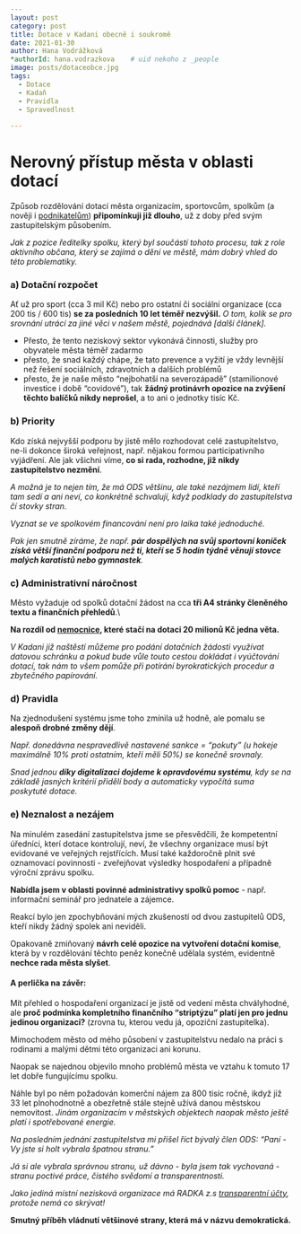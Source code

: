 ```yaml
---
layout: post
category: post
title: Dotace v Kadani obecně i soukromě  
date: 2021-01-30
author: Hana Vodrážková
*authorId: hana.vodrazkova    # uid nekoho z _people
image: posts/dotaceobce.jpg
tags:
  - Dotace
  - Kadaň
  - Pravidla
  - Spravedlnost
  
---
```


# Nerovný přístup města v oblasti dotací 

Způsob rozdělování dotací města organizacím, sportovcům, spolkům (a nověji i [podnikatelům](https://kadan.pirati.cz/aktuality/dotace.html)) **připomínkuji již dlouho**, už z doby před svým zastupitelským působením. 

*Jak z pozice ředitelky spolku, který byl součástí tohoto procesu, tak z role aktivního občana, který se zajímá o dění ve městě, mám dobrý vhled do této problematiky.*

### a) **Dotační rozpočet** 
Ať už pro sport (cca 3 mil Kč) nebo pro ostatní či sociální organizace (cca 200 tis / 600 tis) **se za posledních 10 let téměř nezvýšil.**
*O tom, kolik se pro srovnání utrácí za jiné věci v našem městě, pojednává [další článek].*

- Přesto, že tento neziskový sektor vykonává činnosti, služby pro obyvatele města téměř zadarmo
- přesto, že snad každý chápe, že tato prevence a vyžití je vždy levnější než řešení sociálních, zdravotních a dalších problémů
- přesto, že je naše město “nejbohatší na severozápadě” (stamilionové investice i době “covidové”), 
tak **žádný protinávrh opozice na zvýšení těchto balíčků nikdy neprošel**, a to ani o jednotky tisíc Kč.

### b) **Priority**
Kdo získá nejvyšší podporu by jistě mělo rozhodovat celé zastupitelstvo, ne-li dokonce široká veřejnost, např. nějakou formou participativního vyjádření.
Ale jak všichni víme, **co si rada, rozhodne, již nikdy zastupitelstvo nezmění**. 

*A možná je to nejen tím, že má ODS většinu, ale také nezájmem lidí, kteří tam sedí a ani neví, co konkrétně schvalují, když podklady do zastupitelstva čí stovky stran.*

*Vyznat se ve spolkovém financování není pro laika také jednoduché.*

*Pak jen smutně zíráme, že např. **pár dospělých na svůj sportovní koníček získá větší finanční podporu než ti, kteří se 5 hodin týdně věnují stovce malých karatistů nebo gymnastek**.*

### c) **Administrativní náročnost**
Město vyžaduje od spolků dotační žádost na cca **tři A4 stránky členěného textu a finančních přehledů**.\

**Na rozdíl od [nemocnice](https://kadan.pirati.cz/aktuality/nemtaj.html), které stačí na dotaci 20 milionů Kč jedna věta.**  

*V Kadani již naštěstí můžeme pro podání dotačních žádosti využívat datovou schránku a pokud bude vůle touto cestou dokládat i vyúčtování dotací, tak nám to všem pomůže při potírání byrokratických procedur a zbytečného papírování.*

### d) **Pravidla** 
Na zjednodušení systému jsme toho zmínila už hodně, ale pomalu se **alespoň drobné změny dějí**. 

*Např. donedávna nespravedlivě nastavené sankce = “pokuty” (u hokeje maximálně 10% proti ostatním, kteří měli 50%) se konečně srovnaly.*

*Snad jednou **díky digitalizaci dojdeme k opravdovému systému**, kdy se na základě jasných kritérií přidělí body a automaticky vypočítá suma poskytuté dotace.* 

### e) **Neznalost a nezájem** 
Na minulém zasedání zastupitelstva jsme se přesvědčili, že kompetentní úředníci, kterí dotace kontrolují, neví, že všechny organizace musí být evidované ve veřejných rejstřících. Musí také každoročně plnit své oznamovací povinnosti - zveřejňovat výsledky hospodaření a případně výroční zprávu spolku.

**Nabídla jsem v oblasti povinné administrativy spolků pomoc** - např. informační seminář pro jednatele a zájemce.

Reakcí bylo jen zpochybňování mých zkušeností od dvou zastupitelů ODS, kteří nikdy žádný spolek ani neviděli.

Opakovaně zmiňovaný **návrh celé opozice na vytvoření dotační komise**, která by v rozdělování těchto peněz konečně udělala systém, evidentně **nechce rada města slyšet**.

#### **A perlička na závěr:**

Mít přehled o hospodaření organizací je jistě od vedení města chvályhodné, ale **proč podmínka kompletního finančního “striptýzu” platí jen pro jednu jedinou organizaci?** (zrovna tu, kterou vedu já, opoziční zastupitelka).

Mimochodem město od mého působení v zastupitelstvu nedalo na práci s rodinami a malými dětmi této organizaci ani korunu.

Naopak se najednou objevilo mnoho problémů města ve vztahu k tomuto 17 let dobře fungujícímu spolku.

Náhle byl po něm požadován komerční nájem za 800 tisíc ročně, ikdyž již 33 let plnohodnotně a obezřetně stále stejně užívá danou městskou nemovitost.
*Jinám organizacím v městských objektech naopak město ještě platí i spotřebované energie.*

*Na posledním jednání zastupitelstva mi přišel říct bývalý člen ODS: “Paní - Vy jste si holt vybrala špatnou stranu.”*

*Já si ale vybrala správnou stranu, už dávno - byla jsem tak vychovaná - stranu poctivé práce, čistého svědomí a transparentnosti.*

*Jako jediná místní nezisková organizace má RADKA z.s [transparentní účty](https://radka.kadan.cz/podpora-financnim-darem/), protože  nemá co skrývat!*


**Smutný příběh vládnutí většinové strany, která má v názvu demokratická.**

